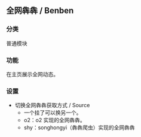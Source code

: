 ## 全网犇犇 / Benben

### 分类
普通模块

### 功能
在主页展示全网动态。

### 设置
- 切换全网犇犇获取方式 / Source
  - 一个挂了可以换另一个。
  - o2：o2 实现的全网犇犇。
  - shy：songhongyi（犇犇爬虫）实现的全网犇犇